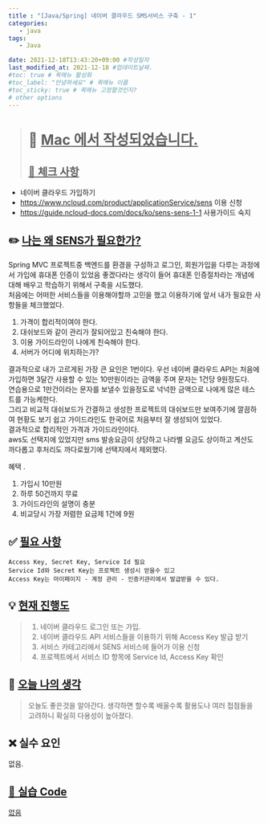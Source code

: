 ```yaml
---
title : "[Java/Spring] 네이버 클라우드 SMS서비스 구축 - 1"
categories:
   - java
tags:
   - Java

date: 2021-12-18T13:43:20+09:00 #작성일자
last_modified_at: 2021-12-18 #업데이트날짜.
#toc: true # 퀵메뉴 활성화
#toc_label: "안녕하세요" # 퀵메뉴 이름
#toc_sticky: true # 퀵메뉴 고정할것인지?
# other options
---
```


 > # 📜 <u>Mac 에서 작성되었습니다.</u> 
 > ## <u>📌 체크 사항</u> 
 * 네이버 클라우드 가입하기
 * https://www.ncloud.com/product/applicationService/sens 이용 신청
 * https://guide.ncloud-docs.com/docs/ko/sens-sens-1-1 사용가이드 숙지
 
## ✏️ <u>나는 왜 SENS가 필요한가? </u>
Spring MVC 프로젝트중 백엔드를 환경을 구성하고 로그인, 회원가입을 다루는 과정에서 
가입에 휴대폰 인증이 있었음 좋겠다라는 생각이 들어 휴대폰 인증절차라는 개념에 대해 배우고 학습하기 위해서 구축을 시도했다.    
처음에는 어떠한 서비스들을 이용해야할까 고민을 했고 이용하기에 앞서 내가 필요한 사항들을 체크했었다.  
1. 가격이 합리적이여야 한다.  
2.  대쉬보드와 같이 관리가 잘되어있고 친숙해야 한다.  
3. 이용 가이드라인이 나에게 친숙해야 한다.  
4. 서버가 어디에 위치하는가?

결과적으로 내가 고르게된 가장 큰 요인은 1번이다. 우선 네이버 클라우드 API는 처음에 가입하면
3달간 사용할 수 있는 10만원이라는 금액을 주며 문자는 1건당 9원정도다.  
연습용으로 1만건이라는 문자를 보낼수 있을정도로 넉넉한 금액으로 나에게 많은 테스트를 가능케한다.  
그리고 비교적 대쉬보드가 간결하고 생성한 프로젝트의 대쉬보드만 보여주기에 깔끔하여
현황도 보기 쉽고 가이드라인도 한국어로 처음부터 잘 생성되어 있었다.  
결과적으로 합리적인 가격과 가이드라인이다.  
aws도 선택지에 있었지만 sms 발송요금이 상당하고 나라별 요금도 상이하고 계산도 까다롭고 후처리도 까다로웠기에 선택지에서 제외했다.  

혜택 .  
1. 가입시 10만원  
2. 하루 50건까지 무료  
3. 가이드라인의 설명이 충분  
4. 비교당시 가장 저렴한 요금제 1건에 9원


## ✅ <u>필요 사항</u>
	Access Key, Secret Key, Service Id 필요
	Service Id와 Secret Key는 프로젝트 생성시 얻을수 있고
	Access Key는 마이페이지 - 계정 관리 - 인증키관리에서 발급받을 수 있다.

## 💡 <u>현재 진행도</u> 
> 1. 네이버 클라우드 로그인 또는 가입.
> 2. 네이버 클라우드 API 서비스들을 이용하기 위해 Access Key 발급 받기  
> 3. 서비스 카테고리에서 SENS 서비스에 들어가 이용 신청
> 4. 프로젝트에서 서비스 ID 항목에 Service Id, Access Key 확인

## 💭 <u>오늘 나의 생각</u>
> 오늘도 좋은것을 알아간다. 생각하면 할수록 배울수록 활용도나 여러 접점들을 고려하니 확실히 다용성이 높아졌다.
  
## ❌ 실수 요인
없음.

## <u>📖 <u>실습 Code</u>
없음